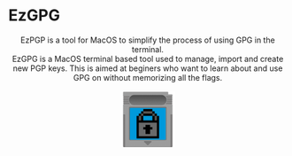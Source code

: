 # EzGPG
<div style="text-align: center;">
EzPGP is a tool for MacOS to simplify the process of using GPG in the terminal.
<br>
EzGPG is a MacOS terminal based tool used to manage, import and create new PGP keys.
This is aimed at beginers who want to learn about and use GPG on without memorizing all the flags.
<br>
<br>
<img src="icons/default_icon.png" alt="Default Icon" style="width:100px;height:100px;">
</div>